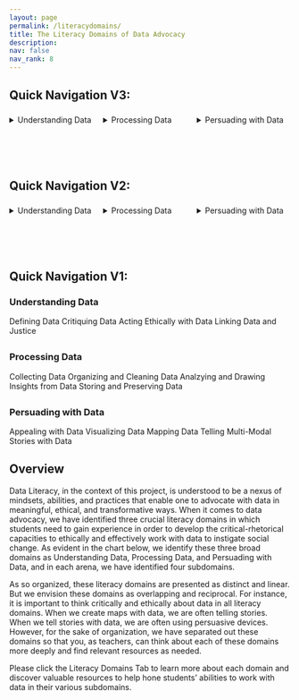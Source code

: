 ```yaml
---
layout: page
permalink: /literacydomains/
title: The Literacy Domains of Data Advocacy
description:
nav: false
nav_rank: 8
---
```


<link rel="stylesheet" href="https://cdn.jsdelivr.net/npm/@shoelace-style/shoelace@2.5.2/cdn/themes/light.css" />
<script type="module" src="https://cdn.jsdelivr.net/npm/@shoelace-style/shoelace@2.5.2/cdn/shoelace.js" ></script>

<style>
  .column {
  float: left;
  width: 33.33%;
}

.row:after {
  content: "";
  display: table;
  clear: both;
}
</style>

## Quick Navigation V3:

<div style="height:5px;font-size:1px;">&nbsp;</div>

<div class="row">
  <div class="column">
    <details>
      <summary>Understanding Data</summary>
      <sl-button-group label="Alignment">
        <sl-button href="">Overview</sl-button>
        <sl-button href="https://da4asandbox.github.io/curricularsite/defining-data/">Defining Data</sl-button>
        <sl-button href="">Critiquing Data</sl-button>
        <sl-button href="">Acting Ethically with Data</sl-button>
        <sl-button href="">Linking Data and Justice</sl-button>
      </sl-button-group>
<div style="height:5px;font-size:1px;">&nbsp;</div>
    </details>&nbsp;&nbsp;&nbsp;&nbsp;&nbsp;
    <br> &nbsp;
  </div>
  <div class="column">
      <details>
      <summary>Processing Data</summary>
      <sl-button-group label="Alignment">
        <sl-button href="">Collecting Data</sl-button>
        <sl-button href="">Organizing and Cleaning Data</sl-button>
        <sl-button href="">Analzying and Drawing Insights from Data</sl-button>
        <sl-button href="">Storing and Preserving Data</sl-button>
      </sl-button-group>
    </details>&nbsp;&nbsp;&nbsp;&nbsp;&nbsp;
    <br> &nbsp;
  </div>
  <div class="column">
      <details>
      <summary>Persuading with Data</summary>
        <sl-button-group label="Alignment">
          <sl-button href="">Appealing with Data</sl-button>
          <sl-button href="">Visualizing Data</sl-button>
          <sl-button href="">Mapping Data</sl-button>
          <sl-button href="">Telling Multi-Modal Stories with Data</sl-button>
        </sl-button-group>
    </details>&nbsp;&nbsp;&nbsp;&nbsp;&nbsp;
    <br> &nbsp;
  </div>
</div>
<br><br>

## Quick Navigation V2:

<div style="height:5px;font-size:1px;">&nbsp;</div>

<div class="row">
  <div class="column">
    <details>
      <summary>Understanding Data</summary>
      - Overview
      - Defining Data
      - Critiquing Data
      - Acting Ethically with Data
      - Linking Data and Justice
    </details>
    <br> &nbsp;
  </div>
  <div class="column">
      <details>
      <summary>Processing Data</summary>
      - 
    </details>
    <br> &nbsp;
  </div>
  <div class="column">
      <details>
      <summary>Persuading with Data</summary>
      - 
    </details>
    <br> &nbsp;
  </div>
</div>
<br><br>

## Quick Navigation V1:

<h3>Understanding Data</h3>
<sl-button-group label="Alignment">
  <sl-button href="https://da4asandbox.github.io/curricularsite/defining-data/">Defining Data</sl-button>
  <sl-button href="">Critiquing Data</sl-button>
  <sl-button href="">Acting Ethically with Data</sl-button>
  <sl-button href="">Linking Data and Justice</sl-button>
</sl-button-group>
<div style="height:5px;font-size:1px;">&nbsp;</div>

<h3>Processing Data</h3>
<sl-button-group label="Alignment">
  <sl-button href="">Collecting Data</sl-button>
  <sl-button href="">Organizing and Cleaning Data</sl-button>
  <sl-button href="">Analzying and Drawing Insights from Data</sl-button>
  <sl-button href="">Storing and Preserving Data</sl-button>
</sl-button-group>
<div style="height:5px;font-size:1px;">&nbsp;</div>

<h3>Persuading with Data</h3>
<sl-button-group label="Alignment">
  <sl-button href="">Appealing with Data</sl-button>
  <sl-button href="">Visualizing Data</sl-button>
  <sl-button href="">Mapping Data</sl-button>
  <sl-button href="">Telling Multi-Modal Stories with Data</sl-button>
</sl-button-group>

## Overview

Data Literacy, in the context of this project, is understood to be a nexus of mindsets, abilities, and practices that enable one to advocate with data in meaningful, ethical, and transformative ways. When it comes to data advocacy, we have identified three crucial literacy domains in which students need to gain experience in order to develop the critical-rhetorical capacities to ethically and effectively work with data to instigate social change. As evident in the chart below, we identify these three broad domains as Understanding Data, Processing Data, and Persuading with Data, and in each arena, we have identified four subdomains.
 
As so organized, these literacy domains are presented as distinct and linear. But we envision these domains as overlapping and reciprocal. For instance, it is important to think critically and ethically about data in all literacy domains. When we create maps with data, we are often telling stories. When we tell stories with data, we are often using persuasive devices. However, for the sake of organization, we have separated out these domains so that you, as teachers, can think about each of these domains more deeply and find relevant resources as needed.
 
Please click the Literacy Domains Tab to learn more about each domain and discover valuable resources to help hone students’ abilities to work with data in their various subdomains.
